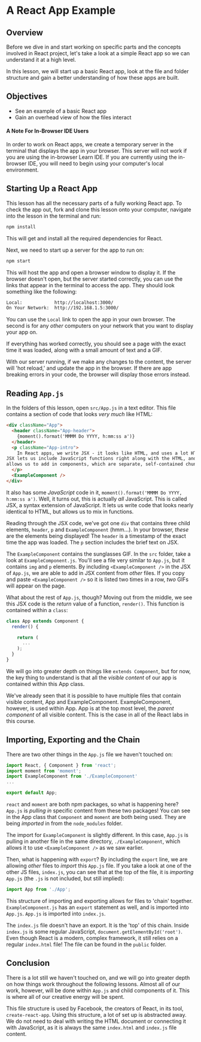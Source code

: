 # A React App Example

## Overview

Before we dive in and start working on specific parts and the concepts involved
in React project, let's take a look at a simple React app so we can understand
it at a high level.

In this lesson, we will start up a basic React app, look at the file and
folder structure and gain a better understanding of how these apps are built.

## Objectives









- See an example of a basic React app
- Gain an overhead view of how the files interact

#### A Note For In-Browser IDE Users

In order to work on React apps, we create a temporary server in the terminal
that displays the app in your browser. This server will not work if you are
using the in-browser Learn IDE. If you are currently using the in-browser IDE,
you will need to begin using your computer's local environment.

## Starting Up a React App

This lesson has all the necessary parts of a fully working React app. To check
the app out, fork and clone this lesson onto your computer, navigate into the
lesson in the terminal and run:

```sh
npm install
```

This will get and install all the required dependencies for React.

Next, we need to start up a server for the app to run on:

```sh
npm start
```

This will host the app and open a browser window to display it. If the browser
doesn't open, but the server started correctly, you can use the links that
appear in the terminal to access the app.  They should look something like the
following:

```sh
Local:            http://localhost:3000/
On Your Network:  http://192.168.1.5:3000/
```

You can use the `Local` link to open the app in your own browser. The second is
for any _other_ computers on your network that you want to display your app on.

If everything has worked correctly, you should see a page with the exact time it
was loaded, along with a small amount of text and a GIF.

With our server running, if we make any changes to the content, the server will
'hot reload,' and update the app in the browser. If there are app breaking
errors in your code, the browser will display those errors instead.

## Reading `App.js`

In the folders of this lesson, open `src/App.js` in a text editor. This file
contains a section of code that looks _very much_ like HTML:

```html
<div className="App">
  <header className="App-header">
    {moment().format('MMMM Do YYYY, h:mm:ss a')}
  </header>
  <p className="App-intro">
    In React apps, we write JSX - it looks like HTML, and uses a lot HTML syntax.
JSX lets us include JavaScript functions right along with the HTML, and also
allows us to add in components, which are separate, self-contained chunks of of JSX.
  </p>
  <ExampleComponent />
</div>
```

It also has some _JavaScript_ code in it, `moment().format('MMMM Do YYYY,
h:mm:ss a')`. Well, it turns out, this is actually _all_ JavaScript. This is
called JSX, a syntax extension of JavaScript. It lets us write code that looks
nearly identical to HTML, but allows us to mix in functions.

Reading through the JSX code, we've got one `div` that contains three child
elements, `header`, `p` and `ExampleComponent` (hmm...). In your browser, _these_
are the elements being displayed! The `header` is a timestamp of the exact time
the app was loaded. The `p` section includes the brief text on JSX.

The `ExampleComponent` contains the sunglasses GIF.  In the `src` folder, take a
look at `ExampleComponent.js`. You'll see a file very similar to `App.js`, but
it contains `img` and `p` elements. By including `<ExampleComponent />` in the
JSX of `App.js`, we are able to add in JSX content from _other_ files. If you
copy and paste `<ExampleComponent />` so it is listed two times in a row, _two_
GIFs will appear on the page.

What about the rest of `App.js`, though? Moving out from the middle, we see this
JSX code is the _return_ value of a function, `render()`. This function is
contained within a `class`:

```js
class App extends Component {
  render() {

    return (
      ...
    );
  }
}
```


We will go into greater depth on things like `extends Component`, but for
now, the key thing to understand is that all the _visible content_ of our app is
contained within this App class.

We've already seen that it is possible to have multiple files that contain
visible content, App and ExampleComponent. ExampleComponent, however, is used
within App. App is at the top most level, the _parent component_ of all visible
content. This is the case in all of the React labs in this course.

## Importing, Exporting and the Chain

There are two other things in the `App.js` file we haven't touched on:

```js
import React, { Component } from 'react';
import moment from 'moment';
import ExampleComponent from './ExampleComponent'
...

export default App;
```

`react` and `moment` are both npm packages, so what is happening here? `App.js`
is _pulling in_ specific content from these two packages! You can see in the App
class that `Component` and `moment` are both being used. They are being
_imported_ in from the `node_modules` folder.

The import for `ExampleComponent` is slightly different. In this case, `App.js`
is pulling in another file in the same directory, `./ExampleComponent`, which
allows it to use `<ExampleComponent />` as we saw earlier.

Then, what is happening with `export`? By including the `export` line, we are
allowing _other_ files to _import_ this `App.js` file. If you take a look at one
of the other JS files, `index.js`, you can see that at the top of the file, it
is _importing_ `App.js` (the `.js` is not included, but still implied):

```js
import App from './App';
```

This structure of importing and exporting allows for files to 'chain' together.
`ExampleComponent.js` has an `export` statement as well, and is imported
into `App.js`. `App.js` is imported into `index.js`.

The `index.js` file doesn't have an export. It is the 'top' of this chain.
Inside `index.js` is some regular JavaScript, `document.getElementById('root')`.
Even though React is a modern, complex framework, it still relies on a regular
`index.html` file! The file can be found in the `public` folder.

## Conclusion

There is a lot still we haven't touched on, and we will go into greater depth on
how things work throughout the following lessons. Almost all of our work,
however, will be done within `App.js` and child components of it. This is where
all of our creative energy will be spent.

This file structure is used by Facebook, the creators of React, in its tool,
`create-react-app`.  Using this structure, a lot of set up is abstracted away.
We do not need to deal with writing the HTML document or connecting it with
JavaScript, as it is always the same `index.html` and `index.js` file content.
